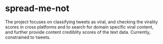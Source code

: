 # spread-me-not
The project focuses on classifying tweets as viral, and checking the virality scores in cross platforms and to search for domain specific viral content, and further provide content crediblity scores of the text data. Currently, constrained to tweets.
